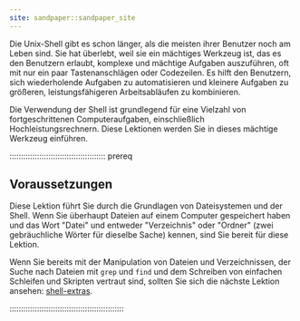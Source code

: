 ```yaml
---
site: sandpaper::sandpaper_site
---
```



Die Unix-Shell gibt es schon länger, als die meisten ihrer Benutzer noch am Leben sind.
Sie hat überlebt, weil sie ein mächtiges Werkzeug ist, das es den Benutzern erlaubt,
komplexe und mächtige Aufgaben auszuführen, oft mit nur ein paar Tastenanschlägen oder
Codezeilen. Es hilft den Benutzern, sich wiederholende Aufgaben zu automatisieren und
kleinere Aufgaben zu größeren, leistungsfähigeren Arbeitsabläufen zu kombinieren.

Die Verwendung der Shell ist grundlegend für eine Vielzahl von fortgeschrittenen
Computeraufgaben, einschließlich Hochleistungsrechnern. Diese Lektionen werden Sie in
dieses mächtige Werkzeug einführen.

:::::::::::::::::::::::::::::::::::::::::: prereq

## Voraussetzungen

Diese Lektion führt Sie durch die Grundlagen von Dateisystemen und der Shell. Wenn Sie
überhaupt Dateien auf einem Computer gespeichert haben und das Wort "Datei" und entweder
"Verzeichnis" oder "Ordner" (zwei gebräuchliche Wörter für dieselbe Sache) kennen, sind
Sie bereit für diese Lektion.

Wenn Sie bereits mit der Manipulation von Dateien und Verzeichnissen, der Suche nach
Dateien mit `grep` und `find` und dem Schreiben von einfachen Schleifen und Skripten
vertraut sind, sollten Sie sich die nächste Lektion ansehen:
[shell-extras](https://carpentries-incubator.github.io/shell-extras/).


::::::::::::::::::::::::::::::::::::::::::::::::::



